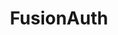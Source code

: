 ---
codehost: https://github.com/https://github.com/FusionAuth
facebook: https://facebook.com/fusionauth
linkedin: https://linkedin.com/company/fusionauth
logohandle: fusionauthio
sort: fusionauth
title: FusionAuth
twitter: https://x.com/fusionauth
website: https://fusionauth.io/
---